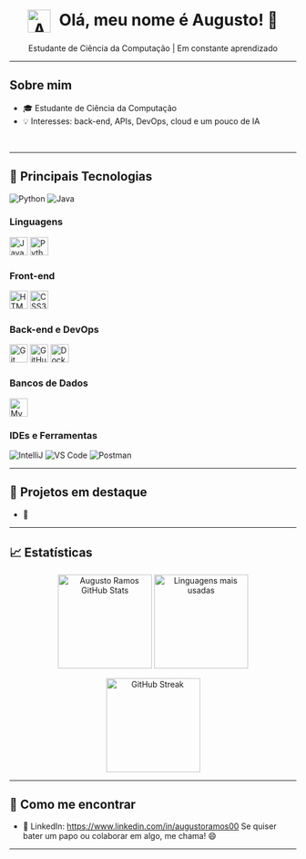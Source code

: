 <h1 align="center">
  <img src="https://media.tenor.com/rE2Z6xr84YoAAAAi/waving-hello.gif" width="40" alt="Acenando" style="vertical-align: middle; margin-right: 8px;">
  Olá, meu nome é Augusto! 👋
</h1>

<p align="center">
  Estudante de Ciência da Computação | Em constante aprendizado
</p>

---

## Sobre mim

- 🎓 Estudante de Ciência da Computação
- 💡 Interesses: back-end, APIs, DevOps, cloud e um pouco de IA


<br/>

---

## 🚀 Principais Tecnologias

<p>
  <img src="https://img.shields.io/badge/Python-3776AB?style=for-the-badge&logo=python&logoColor=white" alt="Python"/>
  <img src="https://img.shields.io/badge/Java-ED8B00?style=for-the-badge&logo=java&logoColor=white" alt="Java"/>
</p>

### Linguagens
<p>
  <img src="https://cdn.jsdelivr.net/gh/devicons/devicon/icons/java/java-original.svg" height="32" alt="Java"/>
  <img src="https://cdn.jsdelivr.net/gh/devicons/devicon/icons/python/python-original.svg" height="32" alt="Python"/>
</p>

### Front-end
<p>
  <img src="https://cdn.jsdelivr.net/gh/devicons/devicon/icons/html5/html5-original.svg" height="32" alt="HTML5"/>
  <img src="https://cdn.jsdelivr.net/gh/devicons/devicon/icons/css3/css3-original.svg" height="32" alt="CSS3"/>
</p>

### Back-end e DevOps
<p>
  <img src="https://cdn.jsdelivr.net/gh/devicons/devicon/icons/git/git-original.svg" height="32" alt="Git"/>
  <img src="https://cdn.jsdelivr.net/gh/devicons/devicon/icons/github/github-original.svg" height="32" alt="GitHub"/>
  <img src="https://cdn.jsdelivr.net/gh/devicons/devicon/icons/docker/docker-original.svg" height="32" alt="Docker"/>
</p>

### Bancos de Dados
<p>
  <img src="https://cdn.jsdelivr.net/gh/devicons/devicon/icons/mysql/mysql-original.svg" height="32" alt="MySQL"/>
</p>

### IDEs e Ferramentas
<p>
  <img src="https://img.shields.io/badge/IntelliJ-333333?style=flat&logo=intellij-idea&logoColor=white" alt="IntelliJ"/>
  <img src="https://img.shields.io/badge/VS%20Code-333333?style=flat&logo=visual-studio-code&logoColor=007ACC" alt="VS Code"/>
  <img src="https://img.shields.io/badge/Postman-333333?style=flat&logo=postman&logoColor=FF6C37" alt="Postman"/>
</p>

---

## 🧩 Projetos em destaque

- 🔗 


---

## 📈 Estatísticas

<p align="center">
  <!-- Substitua SEU_USUARIO_GITHUB pelo seu usuário do GitHub -->
  <img height="165" src="https://github-readme-stats.vercel.app/api?username=augustoramos000&show_icons=true&theme=default&hide_border=true&count_private=true&custom_title=Augusto%20Ramos%20GitHub%20Stats" alt="Augusto Ramos GitHub Stats" />
  <img height="165" src="https://github-readme-stats.vercel.app/api/top-langs/?username=augustoramos000&layout=compact&langs_count=8&theme=default&hide_border=true" alt="Linguagens mais usadas" />
</p>

<p align="center">
  <img height="165" src="https://streak-stats.demolab.com?user=augustoramos000&theme=default&hide_border=true" alt="GitHub Streak" />
</p>

---

## 💬 Como me encontrar

- 💼 LinkedIn: https://www.linkedin.com/in/augustoramos00
Se quiser bater um papo ou colaborar em algo, me chama! 😄

---
